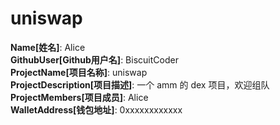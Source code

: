 # uniswap

**Name[姓名]**: Alice  
**GithubUser[Github用户名]**: BiscuitCoder  
**ProjectName[项目名称]**: uniswap  
**ProjectDescription[项目描述]**: 一个 amm 的 dex 项目，欢迎组队  
**ProjectMembers[项目成员]**: Alice  
**WalletAddress[钱包地址]**: 0xxxxxxxxxxxx